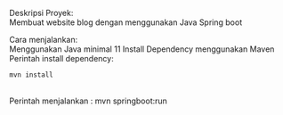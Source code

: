 Deskripsi Proyek:</br>
Membuat website blog dengan menggunakan Java Spring boot</br>

Cara menjalankan:</br>
Menggunakan Java minimal 11</b>
Install Dependency menggunakan Maven</br>
Perintah install dependency: 
```
mvn install 
```
</br>
Perintah menjalankan : mvn springboot:run</br>


